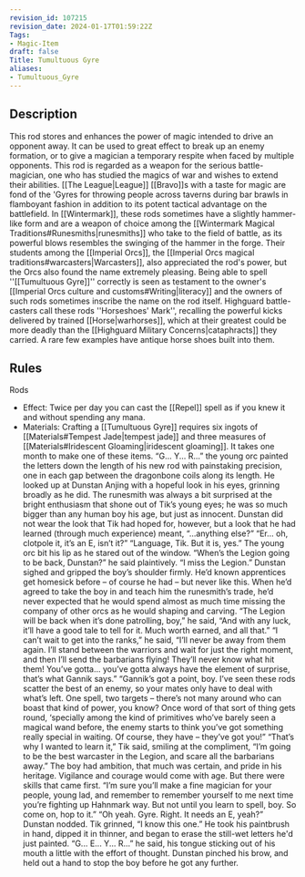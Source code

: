 ```yaml
---
revision_id: 107215
revision_date: 2024-01-17T01:59:22Z
Tags:
- Magic-Item
draft: false
Title: Tumultuous Gyre
aliases:
- Tumultuous_Gyre
---
```

## Description
This rod stores and enhances the power of magic intended to drive an opponent away. It can be used to great effect to break up an enemy formation, or to give a magician a temporary respite when faced by multiple opponents. This rod is regarded as a weapon for the serious battle-magician, one who has studied the magics of war and wishes to extend their abilities. [[The League|League]] [[Bravo]]s with a taste for magic are fond of the 'Gyres for throwing people across taverns during bar brawls in flamboyant fashion in addition to its potent tactical advantage on the battlefield.
In [[Wintermark]], these rods sometimes have a slightly hammer-like form and are a weapon of choice among the [[Wintermark Magical Traditions#Runesmiths|runesmiths]] who take to the field of battle, as its powerful blows resembles the swinging of the hammer in the forge. Their students among the [[Imperial Orcs]], the [[Imperial Orcs magical traditions#warcasters|Warcasters]], also appreciated the rod's power, but the Orcs also found the name extremely pleasing. Being able to spell ''[[Tumultuous Gyre]]'' correctly is seen as testament to the owner's [[Imperial Orcs culture and customs#Writing|literacy]] and the owners of such rods sometimes inscribe the name on the rod itself.
Highguard battle-casters call these rods ''Horseshoes' Mark'', recalling the powerful kicks delivered by trained [[Horse|warhorses]], which at their greatest could be more deadly than the [[Highguard Military Concerns|cataphracts]] they carried. A rare few examples have antique horse shoes built into them.
## Rules
Rods
* Effect: Twice per day you can cast the [[Repel]] spell as if you knew it and without spending any mana.
* Materials: Crafting a [[Tumultuous Gyre]] requires six ingots of [[Materials#Tempest Jade|tempest jade]] and three measures of [[Materials#Iridescent Gloaming|iridescent gloaming]]. It takes one month to make one of these items.
“G... Y... R...” the young orc painted the letters down the length of his new rod with painstaking precision, one in each gap between the dragonbone coils along its length. He looked up at Dunstan Anjing with a hopeful look in his eyes, grinning broadly as he did. The runesmith was always a bit surprised at the bright enthusiasm that shone out of Tik’s young eyes; he was so much bigger than any human boy his age, but just as innocent.
Dunstan did not wear the look that Tik had hoped for, however, but a look that he had learned (through much experience) meant, “...anything else?”
“Er... oh, clotpole it, it’s an E, isn’t it?”
“Language, Tik. But it is, yes.”
The young orc bit his lip as he stared out of the window. “When’s the Legion going to be back, Dunstan?” he said plaintively. “I miss the Legion.”
Dunstan sighed and gripped the boy’s shoulder firmly. He’d known apprentices get homesick before – of course he had – but never like this. When he’d agreed to take the boy in and teach him the runesmith’s trade, he’d never expected that he would spend almost as much time missing the company of other orcs as he would shaping and carving. “The Legion will be back when it’s done patrolling, boy,” he said, “And with any luck, it’ll have a good tale to tell for it. Much worth earned, and all that.” 
“I can’t wait to get into the ranks,” he said, “I’ll never be away from them again. I’ll stand between the warriors and wait for just the right moment, and then I’ll send the barbarians flying! They’ll never know what hit them! You’ve gotta... you’ve gotta always have the element of surprise, that’s what Gannik says.”
“Gannik’s got a point, boy. I’ve seen these rods scatter the best of an enemy, so your mates only have to deal with what’s left. One spell, two targets – there’s not many around who can boast that kind of power, you know? Once word of that sort of thing gets round, ‘specially among the kind of primitives who’ve barely seen a magical wand before, the enemy starts to think you’ve got something really special in waiting. Of course, they have – they’ve got you!”
“That’s why I wanted to learn it,” Tik said, smiling at the compliment, “I’m going to be the best warcaster in the Legion, and scare all the barbarians away.”
The boy had ambition, that much was certain, and pride in his heritage. Vigilance and courage would come with age. But there were skills that came first. “I’m sure you’ll make a fine magician for your people, young lad, and remember to remember yourself to me next time you’re fighting up Hahnmark way. But not until you learn to spell, boy. So come on, hop to it.”
“Oh yeah. Gyre. Right. It needs an E, yeah?” Dunstan nodded. Tik grinned, “I know this one.”
He took his paintbrush in hand, dipped it in thinner, and began to erase the still-wet letters he'd just painted. “G... E... Y... R...” he said, his tongue sticking out of his mouth a little with the effort of thought.
Dunstan pinched his brow, and held out a hand to stop the boy before he got any further.